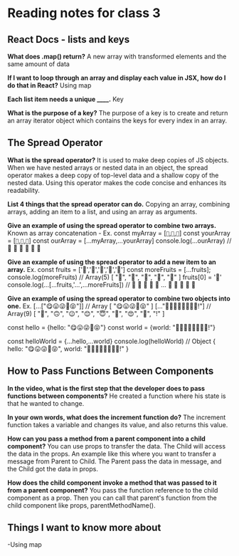 # Reading notes for class 3

## React Docs - lists and keys

**What does .map() return?**
A new array with transformed elements and the same amount of data

**If I want to loop through an array and display each value in JSX, how do I do that in React?**
Using map

**Each list item needs a unique ____.**
Key

**What is the purpose of a key?**
The purpose of a key is to create and return an array iterator object which contains the keys for every index in an array.

## The Spread Operator

**What is the spread operator?**
It is used to make deep copies of JS objects. When we have nested arrays or nested data in an object, the spread operator makes a deep copy of top-level data and a shallow copy of the nested data. Using this operator makes the code concise and enhances its readability.

**List 4 things that the spread operator can do.**
Copying an array, combining arrays, adding an item to a list, and using an array as arguments.

**Give an example of using the spread operator to combine two arrays.**
Known as array concatenation -
Ex.
const myArray = [`🤪`,`🐻`,`🎌`]
const yourArray = [`🙂`,`🤗`,`🤩`]
const ourArray = [...myArray,...yourArray]
console.log(...ourArray) // 🤪 🐻 🎌 🙂 🤗 🤩

**Give an example of using the spread operator to add a new item to an array.**
Ex.
const fruits = ['🍏','🍊','🍌','🍉','🍍']
const moreFruits = [...fruits];
console.log(moreFruits) // Array(5) [ "🍏", "🍊", "🍌", "🍉", "🍍" ]
fruits[0] = '🍑'
console.log(...[...fruits,'...',...moreFruits]) //  🍑 🍊 🍌 🍉 🍍 ... 🍏 🍊 🍌 🍉 🍍

**Give an example of using the spread operator to combine two objects into one.**
Ex.
[...["😋😛😜🤪😝"]] // Array [ "😋😛😜🤪😝" ]
[..."🙂🙃😉😊😇🥰😍🤩!"] // Array(9) [ "🙂", "🙃", "😉", "😊", "😇", "🥰", "😍", "🤩", "!" ]

const hello = {hello: "😋😛😜🤪😝"}
const world = {world: "🙂🙃😉😊😇🥰😍🤩!"}

const helloWorld = {...hello,...world}
console.log(helloWorld) // Object { hello: "😋😛😜🤪😝", world: "🙂🙃😉😊😇🥰😍🤩!" }

## How to Pass Functions Between Components

**In the video, what is the first step that the developer does to pass functions between components?**
He created a function where his state is that he wanted to change.

**In your own words, what does the increment function do?**
The increment function takes a variable and changes its value, and also returns this value.

**How can you pass a method from a parent component into a child component?**
You can use props to transfer the data. The Child will access the data in the props. An example like this where you want to transfer a message from Parent to Child. The Parent pass the data in message, and the Child got the data in props.

**How does the child component invoke a method that was passed to it from a parent component?**
You pass the function reference to the child component as a prop. Then you can call that parent's function from the child component like props, parentMethodName().

## Things I want to know more about

-Using map
